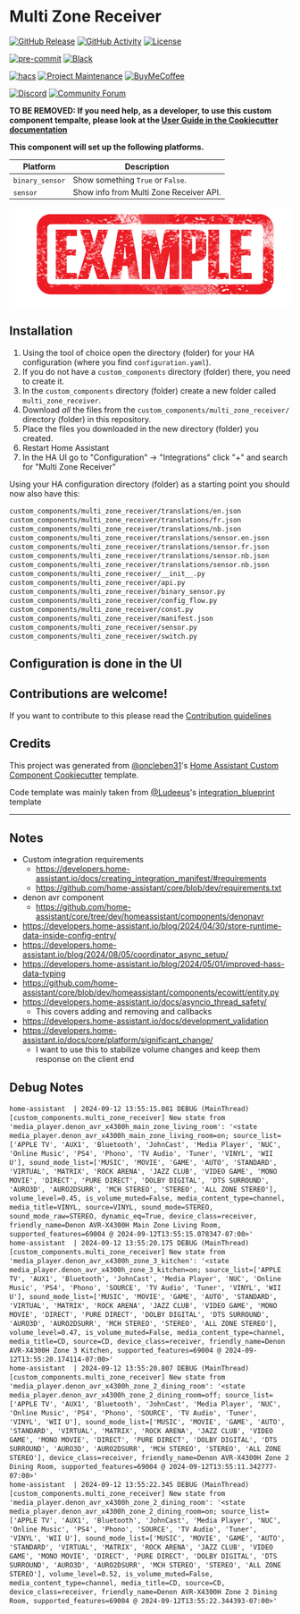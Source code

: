 # Multi Zone Receiver

[![GitHub Release][releases-shield]][releases]
[![GitHub Activity][commits-shield]][commits]
[![License][license-shield]](LICENSE)

[![pre-commit][pre-commit-shield]][pre-commit]
[![Black][black-shield]][black]

[![hacs][hacsbadge]][hacs]
[![Project Maintenance][maintenance-shield]][user_profile]
[![BuyMeCoffee][buymecoffeebadge]][buymecoffee]

[![Discord][discord-shield]][discord]
[![Community Forum][forum-shield]][forum]

**TO BE REMOVED: If you need help, as a developer, to use this custom component tempalte,
please look at the [User Guide in the Cookiecutter documentation](https://cookiecutter-homeassistant-custom-component.readthedocs.io/en/stable/quickstart.html)**

**This component will set up the following platforms.**

| Platform        | Description                             |
| --------------- | --------------------------------------- |
| `binary_sensor` | Show something `True` or `False`.       |
| `sensor`        | Show info from Multi Zone Receiver API. |

![example][exampleimg]

## Installation

1. Using the tool of choice open the directory (folder) for your HA configuration (where you find `configuration.yaml`).
2. If you do not have a `custom_components` directory (folder) there, you need to create it.
3. In the `custom_components` directory (folder) create a new folder called `multi_zone_receiver`.
4. Download _all_ the files from the `custom_components/multi_zone_receiver/` directory (folder) in this repository.
5. Place the files you downloaded in the new directory (folder) you created.
6. Restart Home Assistant
7. In the HA UI go to "Configuration" -> "Integrations" click "+" and search for "Multi Zone Receiver"

Using your HA configuration directory (folder) as a starting point you should now also have this:

```text
custom_components/multi_zone_receiver/translations/en.json
custom_components/multi_zone_receiver/translations/fr.json
custom_components/multi_zone_receiver/translations/nb.json
custom_components/multi_zone_receiver/translations/sensor.en.json
custom_components/multi_zone_receiver/translations/sensor.fr.json
custom_components/multi_zone_receiver/translations/sensor.nb.json
custom_components/multi_zone_receiver/translations/sensor.nb.json
custom_components/multi_zone_receiver/__init__.py
custom_components/multi_zone_receiver/api.py
custom_components/multi_zone_receiver/binary_sensor.py
custom_components/multi_zone_receiver/config_flow.py
custom_components/multi_zone_receiver/const.py
custom_components/multi_zone_receiver/manifest.json
custom_components/multi_zone_receiver/sensor.py
custom_components/multi_zone_receiver/switch.py
```

## Configuration is done in the UI

<!---->

## Contributions are welcome!

If you want to contribute to this please read the [Contribution guidelines](CONTRIBUTING.md)

## Credits

This project was generated from [@oncleben31](https://github.com/oncleben31)'s [Home Assistant Custom Component Cookiecutter](https://github.com/oncleben31/cookiecutter-homeassistant-custom-component) template.

Code template was mainly taken from [@Ludeeus](https://github.com/ludeeus)'s [integration_blueprint][integration_blueprint] template

---

[integration_blueprint]: https://github.com/custom-components/integration_blueprint
[black]: https://github.com/psf/black
[black-shield]: https://img.shields.io/badge/code%20style-black-000000.svg?style=for-the-badge
[buymecoffee]: https://www.buymeacoffee.com/jzucker2
[buymecoffeebadge]: https://img.shields.io/badge/buy%20me%20a%20coffee-donate-yellow.svg?style=for-the-badge
[commits-shield]: https://img.shields.io/github/commit-activity/y/jzucker2/multi-zone-receiver.svg?style=for-the-badge
[commits]: https://github.com/jzucker2/multi-zone-receiver/commits/main
[hacs]: https://hacs.xyz
[hacsbadge]: https://img.shields.io/badge/HACS-Custom-orange.svg?style=for-the-badge
[discord]: https://discord.gg/Qa5fW2R
[discord-shield]: https://img.shields.io/discord/330944238910963714.svg?style=for-the-badge
[exampleimg]: example.png
[forum-shield]: https://img.shields.io/badge/community-forum-brightgreen.svg?style=for-the-badge
[forum]: https://community.home-assistant.io/
[license-shield]: https://img.shields.io/github/license/jzucker2/multi-zone-receiver.svg?style=for-the-badge
[maintenance-shield]: https://img.shields.io/badge/maintainer-%40jzucker2-blue.svg?style=for-the-badge
[pre-commit]: https://github.com/pre-commit/pre-commit
[pre-commit-shield]: https://img.shields.io/badge/pre--commit-enabled-brightgreen?style=for-the-badge
[releases-shield]: https://img.shields.io/github/release/jzucker2/multi-zone-receiver.svg?style=for-the-badge
[releases]: https://github.com/jzucker2/multi-zone-receiver/releases
[user_profile]: https://github.com/jzucker2

## Notes

- Custom integration requirements
  - https://developers.home-assistant.io/docs/creating_integration_manifest/#requirements
  - https://github.com/home-assistant/core/blob/dev/requirements.txt
- denon avr component
  - https://github.com/home-assistant/core/tree/dev/homeassistant/components/denonavr
- https://developers.home-assistant.io/blog/2024/04/30/store-runtime-data-inside-config-entry/
- https://developers.home-assistant.io/blog/2024/08/05/coordinator_async_setup/
- https://developers.home-assistant.io/blog/2024/05/01/improved-hass-data-typing
- https://github.com/home-assistant/core/blob/dev/homeassistant/components/ecowitt/entity.py
- https://developers.home-assistant.io/docs/asyncio_thread_safety/
  - This covers adding and removing and callbacks
- https://developers.home-assistant.io/docs/development_validation
- https://developers.home-assistant.io/docs/core/platform/significant_change/
  - I want to use this to stabilize volume changes and keep them response on the client end

## Debug Notes

```
home-assistant  | 2024-09-12 13:55:15.081 DEBUG (MainThread) [custom_components.multi_zone_receiver] New state from 'media_player.denon_avr_x4300h_main_zone_living_room': '<state media_player.denon_avr_x4300h_main_zone_living_room=on; source_list=['APPLE TV', 'AUX1', 'Bluetooth', 'JohnCast', 'Media Player', 'NUC', 'Online Music', 'PS4', 'Phono', 'TV Audio', 'Tuner', 'VINYL', 'WII U'], sound_mode_list=['MUSIC', 'MOVIE', 'GAME', 'AUTO', 'STANDARD', 'VIRTUAL', 'MATRIX', 'ROCK ARENA', 'JAZZ CLUB', 'VIDEO GAME', 'MONO MOVIE', 'DIRECT', 'PURE DIRECT', 'DOLBY DIGITAL', 'DTS SURROUND', 'AURO3D', 'AURO2DSURR', 'MCH STEREO', 'STEREO', 'ALL ZONE STEREO'], volume_level=0.45, is_volume_muted=False, media_content_type=channel, media_title=VINYL, source=VINYL, sound_mode=STEREO, sound_mode_raw=STEREO, dynamic_eq=True, device_class=receiver, friendly_name=Denon AVR-X4300H Main Zone Living Room, supported_features=69004 @ 2024-09-12T13:55:15.078347-07:00>'
home-assistant  | 2024-09-12 13:55:20.175 DEBUG (MainThread) [custom_components.multi_zone_receiver] New state from 'media_player.denon_avr_x4300h_zone_3_kitchen': '<state media_player.denon_avr_x4300h_zone_3_kitchen=on; source_list=['APPLE TV', 'AUX1', 'Bluetooth', 'JohnCast', 'Media Player', 'NUC', 'Online Music', 'PS4', 'Phono', 'SOURCE', 'TV Audio', 'Tuner', 'VINYL', 'WII U'], sound_mode_list=['MUSIC', 'MOVIE', 'GAME', 'AUTO', 'STANDARD', 'VIRTUAL', 'MATRIX', 'ROCK ARENA', 'JAZZ CLUB', 'VIDEO GAME', 'MONO MOVIE', 'DIRECT', 'PURE DIRECT', 'DOLBY DIGITAL', 'DTS SURROUND', 'AURO3D', 'AURO2DSURR', 'MCH STEREO', 'STEREO', 'ALL ZONE STEREO'], volume_level=0.47, is_volume_muted=False, media_content_type=channel, media_title=CD, source=CD, device_class=receiver, friendly_name=Denon AVR-X4300H Zone 3 Kitchen, supported_features=69004 @ 2024-09-12T13:55:20.174114-07:00>'
home-assistant  | 2024-09-12 13:55:20.807 DEBUG (MainThread) [custom_components.multi_zone_receiver] New state from 'media_player.denon_avr_x4300h_zone_2_dining_room': '<state media_player.denon_avr_x4300h_zone_2_dining_room=off; source_list=['APPLE TV', 'AUX1', 'Bluetooth', 'JohnCast', 'Media Player', 'NUC', 'Online Music', 'PS4', 'Phono', 'SOURCE', 'TV Audio', 'Tuner', 'VINYL', 'WII U'], sound_mode_list=['MUSIC', 'MOVIE', 'GAME', 'AUTO', 'STANDARD', 'VIRTUAL', 'MATRIX', 'ROCK ARENA', 'JAZZ CLUB', 'VIDEO GAME', 'MONO MOVIE', 'DIRECT', 'PURE DIRECT', 'DOLBY DIGITAL', 'DTS SURROUND', 'AURO3D', 'AURO2DSURR', 'MCH STEREO', 'STEREO', 'ALL ZONE STEREO'], device_class=receiver, friendly_name=Denon AVR-X4300H Zone 2 Dining Room, supported_features=69004 @ 2024-09-12T13:55:11.342777-07:00>'
home-assistant  | 2024-09-12 13:55:22.345 DEBUG (MainThread) [custom_components.multi_zone_receiver] New state from 'media_player.denon_avr_x4300h_zone_2_dining_room': '<state media_player.denon_avr_x4300h_zone_2_dining_room=on; source_list=['APPLE TV', 'AUX1', 'Bluetooth', 'JohnCast', 'Media Player', 'NUC', 'Online Music', 'PS4', 'Phono', 'SOURCE', 'TV Audio', 'Tuner', 'VINYL', 'WII U'], sound_mode_list=['MUSIC', 'MOVIE', 'GAME', 'AUTO', 'STANDARD', 'VIRTUAL', 'MATRIX', 'ROCK ARENA', 'JAZZ CLUB', 'VIDEO GAME', 'MONO MOVIE', 'DIRECT', 'PURE DIRECT', 'DOLBY DIGITAL', 'DTS SURROUND', 'AURO3D', 'AURO2DSURR', 'MCH STEREO', 'STEREO', 'ALL ZONE STEREO'], volume_level=0.52, is_volume_muted=False, media_content_type=channel, media_title=CD, source=CD, device_class=receiver, friendly_name=Denon AVR-X4300H Zone 2 Dining Room, supported_features=69004 @ 2024-09-12T13:55:22.344393-07:00>'
```
